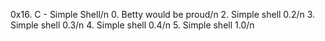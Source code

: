 0x16. C - Simple Shell/n
0. Betty would be proud/n
2. Simple shell 0.2/n
3. Simple shell 0.3/n
4. Simple shell 0.4/n
5. Simple shell 1.0/n

